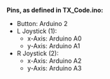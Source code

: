 **Pins, as defined in TX_Code.ino:**

- Button: Arduino 2
- L Joystick (1):
    - x-Axis: Arduino A0
    - y-Axis: Arduino A1
- R Joystick (2):
    - x-Axis: Arduino A2
    - y-Axis: Arduino A3
